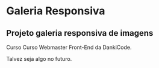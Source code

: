 # Galeria Responsiva

## Projeto galeria responsiva de imagens

Curso Curso Webmaster Front-End da DankiCode.

Talvez seja algo no futuro.
